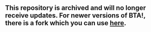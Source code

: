 ## This repository is archived and will no longer receive updates. For newer versions of BTA!, there is a fork which you can use [here](https://github.com/UselessBullets/ClaySoldiersBTA).
